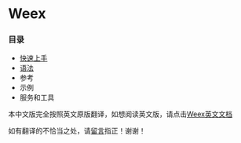 # Weex

### 目录

* [快速上手](/tutorial.md)
* [语法](/syntax.md)
* 参考
* 示例
* 服务和工具

本中文版完全按照英文原版翻译，如想阅读英文版，请点击[Weex英文文档](http://alibaba.github.io/weex/doc/)

如有翻译的不恰当之处，请[留言](https://github.com/kabulore/weex-cn/issues/1#issue-184762434)指正！谢谢！

